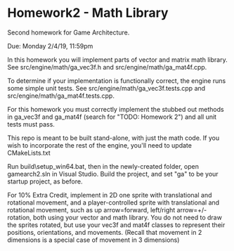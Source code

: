# Homework2 - Math Library
Second homework for Game Architecture.

Due: Monday 2/4/19, 11:59pm

In this homework you will implement parts of vector and matrix math library. 
See src/engine/math/ga_vec3f.h and src/engine/math/ga_mat4f.cpp.

To determine if your implementation is functionally correct, the engine runs
some simple unit tests. See src/engine/math/ga_vec3f.tests.cpp and
src/engine/math/ga_mat4f.tests.cpp.

For this homework you must correctly implement the stubbed out methods
in ga_vec3f and ga_mat4f (search for "TODO: Homework 2") and all unit tests
must pass.

This repo is meant to be built stand-alone, with just the math code. If you wish
to incorporate the rest of the engine, you'll need to update CMakeLists.txt

Run build\setup_win64.bat, then in the newly-created folder, open gamearch2.sln
in Visual Studio. Build the project, and set "ga" to be your startup project,
as before. 

For 10% Extra Credit, implement in 2D one sprite with translational and rotational movement, 
and a player-controlled sprite with translational and rotational movement, such as up arrow=forward, left/right arrow=+/- rotation,
both using your vector and math library.
You do not need to draw the sprites rotated, but use your vec3f and mat4f classes to represent their positions, orientations, and movements.
(Recall that movement in 2 dimensions is a special case of movement in 3 dimensions)
